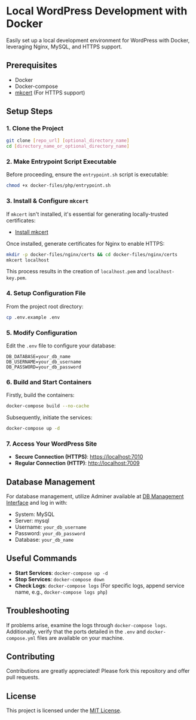 # Local WordPress Development with Docker

Easily set up a local development environment for WordPress with Docker, leveraging Nginx, MySQL, and HTTPS support.

## Prerequisites

- Docker
- Docker-compose
- [mkcert](https://github.com/FiloSottile/mkcert) (For HTTPS support)

## Setup Steps

### 1. Clone the Project

```bash
git clone [repo_url] [optional_directory_name]
cd [directory_name_or_optional_directory_name]
```

### 2. Make Entrypoint Script Executable

Before proceeding, ensure the `entrypoint.sh` script is executable:

```bash
chmod +x docker-files/php/entrypoint.sh
```

### 3. Install & Configure `mkcert`

If `mkcert` isn't installed, it's essential for generating locally-trusted certificates:

- [Install mkcert](https://github.com/FiloSottile/mkcert)

Once installed, generate certificates for Nginx to enable HTTPS:

```bash
mkdir -p docker-files/nginx/certs && cd docker-files/nginx/certs
mkcert localhost
```

This process results in the creation of `localhost.pem` and `localhost-key.pem`.

### 4. Setup Configuration File

From the project root directory:

```bash
cp .env.example .env
```

### 5. Modify Configuration

Edit the `.env` file to configure your database:

```dotenv
DB_DATABASE=your_db_name
DB_USERNAME=your_db_username
DB_PASSWORD=your_db_password
```

### 6. Build and Start Containers

Firstly, build the containers:

```bash
docker-compose build --no-cache
```

Subsequently, initiate the services:

```bash
docker-compose up -d
```

### 7. Access Your WordPress Site

- **Secure Connection (HTTPS)**: [https://localhost:7010](https://localhost:7010)
- **Regular Connection (HTTP)**: [http://localhost:7009](http://localhost:7009)

## Database Management

For database management, utilize Adminer available at [DB Management Interface](http://localhost:7011) and log in with:

- System: MySQL
- Server: mysql
- Username: `your_db_username`
- Password: `your_db_password`
- Database: `your_db_name`

## Useful Commands

- **Start Services**: `docker-compose up -d`
- **Stop Services**: `docker-compose down`
- **Check Logs**: `docker-compose logs` (For specific logs, append service name, e.g., `docker-compose logs php`)

## Troubleshooting

If problems arise, examine the logs through `docker-compose logs`. Additionally, verify that the ports detailed in the `.env` and `docker-compose.yml` files are available on your machine.

## Contributing

Contributions are greatly appreciated! Please fork this repository and offer pull requests.

## License

This project is licensed under the [MIT License](LICENSE).
